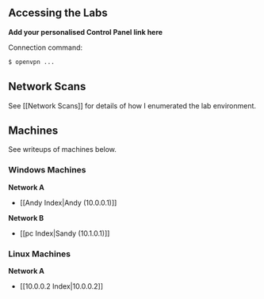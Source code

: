## Accessing the Labs

**Add your personalised Control Panel link here**

Connection command:

```bash
$ openvpn ...
```

## Network Scans

See [[Network Scans]] for details of how I enumerated the lab environment.

## Machines

See writeups of machines below.

### Windows Machines

**Network A**
- [[Andy Index|Andy (10.0.0.1)]]

**Network B**
- [[pc Index|Sandy (10.1.0.1)]]

### Linux Machines

**Network A**
- [[10.0.0.2 Index|10.0.0.2]]